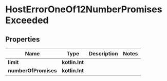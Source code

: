 
# HostErrorOneOf12NumberPromisesExceeded

## Properties
| Name | Type | Description | Notes |
| ------------ | ------------- | ------------- | ------------- |
| **limit** | **kotlin.Int** |  |  |
| **numberOfPromises** | **kotlin.Int** |  |  |



